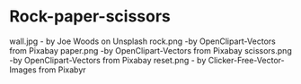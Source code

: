 # Rock-paper-scissors

wall.jpg - by Joe Woods on Unsplash
rock.png -by OpenClipart-Vectors from Pixabay
paper.png -by OpenClipart-Vectors from Pixabay
scissors.png -by OpenClipart-Vectors from Pixabay
reset.png - by Clicker-Free-Vector-Images from Pixabyr